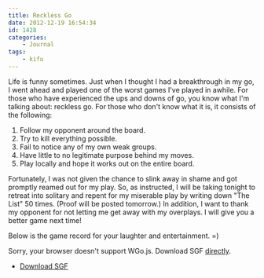 ```yaml
---
title: Reckless Go
date: 2012-12-19 16:54:34
id: 1428
categories:
	- Journal
tags:
	- kifu
---
```


Life is funny sometimes. Just when I thought I had a breakthrough in my go, I went ahead and played one of the worst games I've played in awhile. For those who have experienced the ups and downs of go, you know what I'm talking about: reckless go. For those who don't know what it is, it consists of the following:

1.  Follow my opponent around the board.
2.  Try to kill everything possible.
3.  Fail to notice any of my own weak groups.
4.  Have little to no legitimate purpose behind my moves.
5.  Play locally and hope it works out on the entire board.

Fortunately, I was not given the chance to slink away in shame and got promptly reamed out for my play. So, as instructed, I will be taking tonight to retreat into solitary and repent for my miserable play by writing down "The List" 50 times. (Proof will be posted tomorrow.) In addition, I want to thank my opponent for not letting me get away with my overplays. I will give you a better game next time!

Below is the game record for your laughter and entertainment. =)

<article>
	<section data-wgo="/kifu/2012/2012.12.19-Reckless-Go.sgf" data-wgo-enablewheel="false" style="width: 100%">
	  <p>Sorry, your browser doesn't support WGo.js. Download SGF <a href="/kifu/2012/2012.12.19-Reckless-Go.sgf">directly</a>.</p>
	</section>
	<div><ul><li><a href="/kifu/2012/2012.12.19-Reckless-Go.sgf">Download SGF</a></li></ul></div>
</article>
